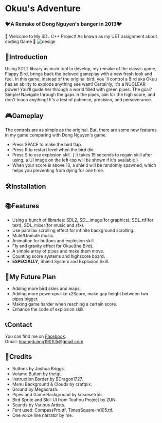 # Okuu's Adventure
### 🐦A Remake of Dong Nguyen's banger in 2013🐦
🚀 Welcome to My SDL C++ Project! As known as my UET assignment about coding Game 🚀
![design](https://github.com/hoangduong19/OkuusAdventure/assets/160806540/10c8f30c-4c45-4db3-ab1c-a2e05a79b192)
## 🎉Introduction
Using SDL2 library as main tool to develop, my remake of the classic game, Flappy Bird, brings back the beloved gameplay with a new fresh look and feel. In this game, instead of the original bird, you 'll control a Bird aka Okuu has an ability to explode anything see want! Certainly, it's a NUCLEAR power! You'll guide her through a world filled with green pipes. The goal? Simple! Navigate through the gaps in the pipes, aim for the high score, and don't touch anything! It's a test of patience, precision, and perseverance.
## 🎮Gameplay
The controls are as simple as the original. But, there are some new features in my game comparing with Dong Nguyen's game:
-  Press SPACE to make the bird flap.
-  Press R to restart level when the bird die.
-  Press S to use explosion skill. ( It takes 15 seconds to regain skill after using, a UI image on the left-top will be shown if it's available )
-  When your score is above 10, a shield will be randomly spawned, which helps you preventing from dying for one time.
## 🛠️Installation
## 📚Features
- Using a bunch of libraries: SDL2, SDL_image(for graphics), SDL_ttf(for text), SDL_mixer(for music and sfx).
- Use parallax scrolling effect for infinite background scrolling.
- Mute/Unmute music.
- Animation for buttons and explosion skill.
- Fly and gravity effect for Okuu(the Bird).
- A simple array of pipes and make them move.
- Counting score systems and highscore board.
- <b>ESPECIALLY</b>, Shield System and Explosion Skill.
## 🚀My Future Plan
- Adding more bird skins and maps.
- Adding more powerups like x2Score, make gap height between two pipes bigger.
- Making game harder when reaching a certain score.
- Enhance the code of explosion skill.
## 📞Contact
You can find me on [Facebook](https://www.facebook.com/manchesterisred190105?_rdc=1&_rdr). <br/>
Gmail: hoangduong190105@gmail.com
## 📜Credits
- Buttons by Joshua Briggs.
- Volume Button by thetgi.
- Instruction Border by BDragon1727.
- Menu Background & Clouds by craftpix.
- Ground by Megacrash.
- Pipes and Game Background by kosresetr55.
- Bird Sprite and Skill UI from Touhou Project by ZUN.
- Sounds by Various Artists.
- Font used: CompassPro.ttf, TimesSquare-m105.ttf.
- One voice line narrator by me.
